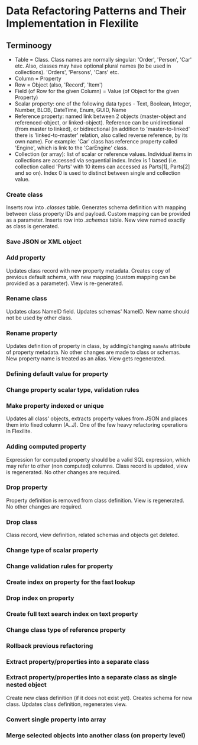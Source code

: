 # Data Refactoring Patterns and Their Implementation in Flexilite

## Terminoogy

* Table =  Class. Class names are normally singular: 'Order', 'Person', 'Car' etc.
Also, classes may have optional plural names (to be used in collections). 
'Orders', 'Persons', 'Cars' etc.
* Column = Property
* Row = Object (also, 'Record', 'Item')
* Field (of Row for the given Column) = Value (of Object for the given Property)
* Scalar property: one of the following data types -
Text, Boolean, Integer, Number, BLOB, DateTime, Enum, GUID, Name
* Reference property: named link between 2 objects (master-object and referenced-object, or linked-object). 
Reference can be unidirectional (from master to linked), or bidirectional 
(in addition to 'master-to-linked' there is 'linked-to-master' relation, also
called reverse reference, by its own name). For example: 'Car' class has reference
property called 'Engine', which is link to the 'CarEngine' class. 
* Collection (or array): list of scalar or reference values. Individual items in collections
are accessed via sequential index. Index is 1 based (i.e. collection called 'Parts' 
with 10 items can accessed
as Parts[1], Parts[2] and so on). Index 0 is used to distinct between single and collection value.


### Create class
Inserts row into _.classes_ table. Generates schema definition with 
mapping between class property IDs and payload. Custom mapping can be provided
as a parameter. Inserts row into _.schemas_ table. New view named exactly
as class is generated.

### Save JSON or XML object

### Add property
Updates class record with new property metadata. Creates copy of previous
default schema, with new mapping (custom mapping can be provided as
a parameter). View is re-generated.

### Rename class
Updates class NameID field. Updates schemas' NameID.
New name should not be used by other class.

### Rename property
Updates definition of property in class, by adding/changing `nameAs` attribute
of property metadata. No other changes are made to class or schemas. New
property name is treated as an alias. View gets regenerated.

### Defining default value for property

### Change property scalar type, validation rules

### Make property indexed or unique
Updates all class' objects, extracts property values from JSON and places
them into fixed column (A..J). One of the few heavy refactoring operations in
Flexilite.

### Adding computed property
Expression for computed property should be a valid SQL expression, 
which may refer to other (non computed) columns. Class record is updated,
view is regenerated. No other changes are required.

### Drop property
Property definition is removed from class definition. 
View is regenerated. No other changes are required.

### Drop class
Class record, view definition, related schemas and objects get deleted.

### Change type of scalar property

### Change validation rules for property

### Create index on property for the fast lookup

### Drop index on property

### Create full text search index on text property

### Change class type of reference property

### Rollback previous refactoring

### Extract property/properties into a separate class

### Extract property/properties into a separate class as single nested object
Create new class definition (if it does not exist yet). Creates schema
for new class. Updates class definition, regenerates view.

### Convert single property into array


### Merge selected objects into another class (on property level)

### 



